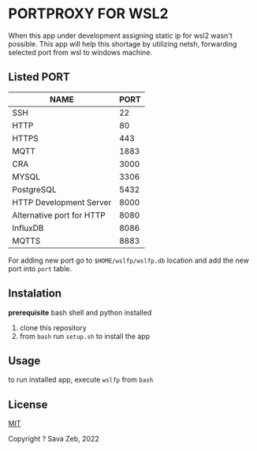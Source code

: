 # PORTPROXY FOR WSL2
When this app under development assigning static ip for wsl2 wasn't possible. This app will help this shortage by utilizing netsh, forwarding selected port from wsl to windows machine.

## Listed PORT
| NAME                      | PORT |
| ------------------------- | ---- |
| SSH                       | 22   |
| HTTP                      | 80   |
| HTTPS                     | 443  |
| MQTT                      | 1883 |
| CRA                       | 3000 |
| MYSQL                     | 3306 |
| PostgreSQL                | 5432 |
| HTTP Development Server   | 8000 |
| Alternative port for HTTP | 8080 |
| InfluxDB                  | 8086 |
| MQTTS                     | 8883 |

For adding new port go to `$HOME/wslfp/wslfp.db` location and add the new port into `port` table.

## Instalation
**prerequisite** bash shell and python installed

1. clone this repository
2. from `bash` run `setup.sh` to install the app

## Usage
to run installed app, execute `wslfp` from `bash`

## License
[MIT](https://choosealicense.com/licenses/mit/)

Copyright ? Sava Zeb, 2022
